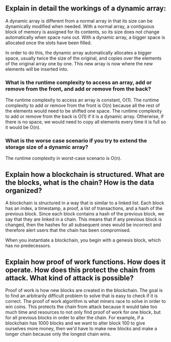 ## Explain in detail the workings of a dynamic array:

A dynamic array is different from a normal array in that its size can be dynamically modified when needed. With a normal array, a contiguous block of memory is assigned for its contents, so its size does not change
automatically when space runs out. With a dynamic array, a bigger space is allocated once the slots have been filled.

In order to do this, the dynamic array automatically allocates a bigger space, usually twice the size of the original, and copies over the elements of the original array one by one. This new array is now where the
new elements will be inserted into.

### What is the runtime complexity to access an array, add or remove from the front, and add or remove from the back?
The runtime complexity to access an array is constant, O(1).
The runtime complexity to add or remove from the front is O(n) because all the rest of the elements would need to be shifted one space.
The runtime complexity to add or remove from the back is O(1) if it is a dynamic array. Otherwise, if there is no space, we would need to copy all elements every time it is full so it would be O(n).

### What is the worse case scenario if you try to extend the storage size of a dynamic array?
The runtime complexity in worst-case scenario is O(n).

## Explain how a blockchain is structured. What are the blocks, what is the chain? How is the data organized?
A blockchain is structured in a way that is similar to a linked list. Each block has an index,
a timestamp, a proof, a list of transactions, and a hash of the previous block. Since each block contains a hash of the previous block, we say that they are linked in a chain. This means that if any previous block is changed, then the hashes for all subsequent ones would be incorrect and
therefore alert users that the chain has been compromised.

When you instantiate a blockchain, you begin with a genesis block, which has no predecessors.

## Explain how proof of work functions. How does it operate. How does this protect the chain from attack. What kind of attack is possible?

Proof of work is how new blocks are created in the blockchain. The goal is to find an arbitrarily
difficult problem to solve that is easy to check if it is correct. The proof of work algorithm
is what miners race to solve in order to win coins. This protects the chain from attack because it would take too much time and resources to not only find proof of work for one block, but for all previous blocks in order to alter the chain. For example, if a blockchain has 1000 blocks and we want to alter block 100 to give ourselves more money, then we'd have to make new blocks and make a longer chain because only the longest chain wins.